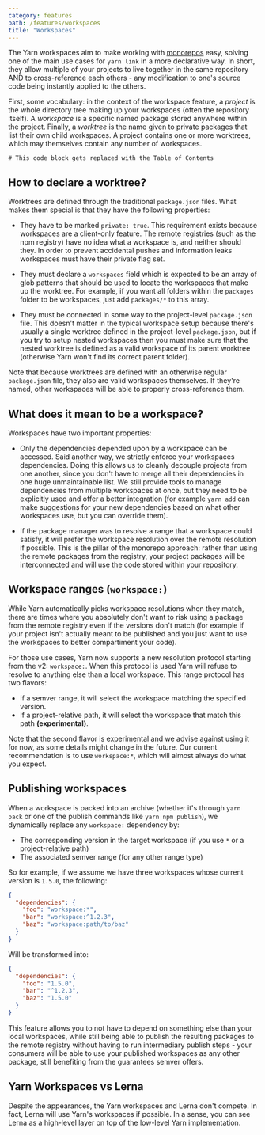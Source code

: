 ```yaml
---
category: features
path: /features/workspaces
title: "Workspaces"
---
```


The Yarn workspaces aim to make working with [monorepos](/advanced/lexicon#monorepository) easy, solving one of the main use cases for `yarn link` in a more declarative way. In short, they allow multiple of your projects to live together in the same repository AND to cross-reference each others - any modification to one's source code being instantly applied to the others.

First, some vocabulary: in the context of the workspace feature, a *project* is the whole directory tree making up your workspaces (often the repository itself). A *workspace* is a specific named package stored anywhere within the project. Finally, a *worktree* is the name given to private packages that list their own child workspaces. A project contains one or more worktrees, which may themselves contain any number of workspaces.

```toc
# This code block gets replaced with the Table of Contents
```

## How to declare a worktree?

Worktrees are defined through the traditional `package.json` files. What makes them special is that they have the following properties:

- They have to be marked `private: true`. This requirement exists because workspaces are a client-only feature. The remote registries (such as the npm registry) have no idea what a workspace is, and neither should they. In order to prevent accidental pushes and information leaks workspaces must have their private flag set.

- They must declare a `workspaces` field which is expected to be an array of glob patterns that should be used to locate the workspaces that make up the worktree. For example, if you want all folders within the `packages` folder to be workspaces, just add `packages/*` to this array.

- They must be connected in some way to the project-level `package.json` file. This doesn't matter in the typical workspace setup because there's usually a single worktree defined in the project-level `package.json`, but if you try to setup nested workspaces then you must make sure that the nested worktree is defined as a valid workspace of its parent worktree (otherwise Yarn won't find its correct parent folder).

Note that because worktrees are defined with an otherwise regular `package.json` file, they also are valid workspaces themselves. If they're named, other workspaces will be able to properly cross-reference them.

## What does it mean to be a workspace?

Workspaces have two important properties:

- Only the dependencies depended upon by a workspace can be accessed. Said another way, we strictly enforce your workspaces dependencies. Doing this allows us to cleanly decouple projects from one another, since you don't have to merge all their dependencies in one huge unmaintainable list. We still provide tools to manage dependencies from multiple workspaces at once, but they need to be explicitly used and offer a better integration (for example `yarn add` can make suggestions for your new dependencies based on what other workspaces use, but you can override them).

- If the package manager was to resolve a range that a workspace could satisfy, it will prefer the workspace resolution over the remote resolution if possible. This is the pillar of the monorepo approach: rather than using the remote packages from the registry, your project packages will be interconnected and will use the code stored within your repository.

## Workspace ranges (`workspace:`)

While Yarn automatically picks workspace resolutions when they match, there are times where you absolutely don't want to risk using a package from the remote registry even if the versions don't match (for example if your project isn't actually meant to be published and you just want to use the workspaces to better compartiment your code).

For those use cases, Yarn now supports a new resolution protocol starting from the v2: `workspace:`. When this protocol is used Yarn will refuse to resolve to anything else than a local workspace. This range protocol has two flavors:

  - If a semver range, it will select the workspace matching the specified version.
  - If a project-relative path, it will select the workspace that match this path **(experimental)**.

Note that the second flavor is experimental and we advise against using it for now, as some details might change in the future. Our current recommendation is to use `workspace:*`, which will almost always do what you expect.

## Publishing workspaces

When a workspace is packed into an archive (whether it's through `yarn pack` or one of the publish commands like `yarn npm publish`), we dynamically replace any `workspace:` dependency by:

  - The corresponding version in the target workspace (if you use `*` or a project-relative path)
  - The associated semver range (for any other range type)

So for example, if we assume we have three workspaces whose current version is `1.5.0`, the following:

```json
{
  "dependencies": {
    "foo": "workspace:*",
    "bar": "workspace:^1.2.3",
    "baz": "workspace:path/to/baz"
  }
}
```

Will be transformed into:

```json
{
  "dependencies": {
    "foo": "1.5.0",
    "bar": "^1.2.3",
    "baz": "1.5.0"
  }
}
```

This feature allows you to not have to depend on something else than your local workspaces, while still being able to publish the resulting packages to the remote registry without having to run intermediary publish steps - your consumers will be able to use your published workspaces as any other package, still benefiting from the guarantees semver offers.

## Yarn Workspaces vs Lerna

Despite the appearances, the Yarn workspaces and Lerna don't compete. In fact, Lerna will use Yarn's workspaces if possible. In a sense, you can see Lerna as a high-level layer on top of the low-level Yarn implementation.
